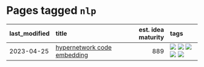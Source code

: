 # Pages tagged `nlp`

|last_modified|title|est. idea maturity|tags
|:---|:---|---:|:---|
|2023-04-25|[hypernetwork code embedding](../hypernetwork_embedding_for_code.md)|889|[![](https://img.shields.io/badge/tag-embeddings-35d2ce)](../tags/embeddings.md) [![](https://img.shields.io/badge/tag-llm-8a140)](../tags/llm.md) [![](https://img.shields.io/badge/tag-machinelearning-8e95e2)](../tags/machinelearning.md) [![](https://img.shields.io/badge/tag-models-b4243e)](../tags/models.md) [![](https://img.shields.io/badge/tag-nlp-be4650)](../tags/nlp.md)|